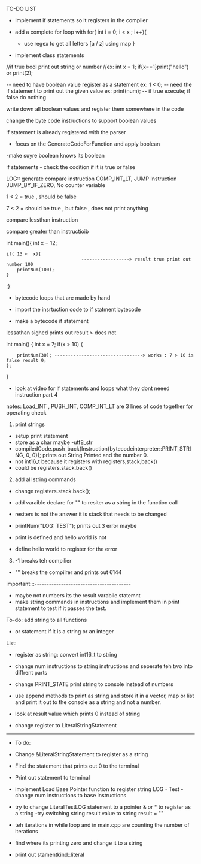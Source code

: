 TO-DO LIST

- Implement if statements so it registers in the compiler

- add a complete for loop with for( int i = 0; i < x ; i++){
    - use regex to get all letters [a / z] using map 
}
- implement class statements



//if true bool print out string or number
//ex: int x = 1; if{x==1}print("hello") or print(2);


-- need to have boolean value register as a statement ex: 1 < 0;
-- need the if statement to print out the given value ex: print(num);
-- if true execute; if false do nothing 

write down all boolean values and register them somewhere in the code

change the byte code instructions to support boolean values

if statement is already registered with the parser
- focus on the GenerateCodeForFunction and apply boolean

-make suyre boolean knows its boolean 



if statements - check the codition if it is true or false 



LOG:: generate compare instruction COMP_INT_LT, JUMP Instruction JUMP_BY_IF_ZERO, No counter variable 

1 < 2 = true , should be false

7 < 2 = should be true , but false , does not print anything 


compare lessthan instruction 

compare greater than instructioib






int main(){
    int x = 12;
    
    if( 13 <  x){
                                ------------------> result true print out number 100
        printNum(100);
    }
   
;} 


- bytecode loops that are made by hand


- import the insrtuction code to if statment bytecode 

- make a bytecode if statement 







lessathan sighed prints out result > does not












int main() {
    int x = 7;
    if(x > 10) {
        
        printNum(30); ---------------------------------> works : 7 > 10 is false result 0;
    };

   
}

- look at video for if statements and loops what they dont neeed instruction part 4



notes: Load_INT , PUSH_INT, COMP_INT_LT are 3 lines of code together for operating check


1. print strings
- setup print statement 
- store as a char maybe
-utf8_str
-  compiledCode.push_back(Instruction{bytecodeinterpreter::PRINT_STRING, 0, 0}); prints out String Printed and the number 0.
- not int16_t because it registers with registers,stack,back()
- could be registers.stack.back()


2. add all string commands 
- change registers.stack.back();
- add varaible declare for "" to resiter as a string in the function call
- resiters is not the answer it is stack that needs to be changed

- printNum("LOG: TEST"); prints out 3 error maybe
- print is defined and hello world is not
- define hello world to register for the error

3. -1 breaks teh compilier
 - "" breaks the compilrer and prints out 6144

important:::----------------------------------------
 - maybe not numbers its the result varabile statemnt 
- make string commands in instructions and implement them in print statement to test if it passes the test.





To-do: add string to all functions 
- or statement if it is a string or an integer







List:
 - register as string: convert int16_t to string
 - change num instructions to string instructions and seperate teh two into diffrent parts
 - change PRINT_STATE print string to console instead of numbers 
 
 
 
 
 - use append methods to print as string and store it in a vector, map or list and print it out to the console as a string and not  a number.

 - look at result value which prints 0 instead of string

 - change register to LiteralStringStatement




 --------------------------------------------------------------------

 - To do:
 - Change  &LiteralStringStatement to register as a string
 - Find the statement that prints out 0 to the terminal
 - Print out statement to terminal 
 - implement Load Base Pointer function to register string LOG - Test
 -change num instructions to base instructions
 - try to change LiteralTestLOG statement to a pointer & or * to register as a string
 -try switching string result value to string result = ""
 - teh iterations in while loop and in main.cpp are counting the number of iterations
 - find where its printing zero and change it to a string







 - print out stamentkind::literal